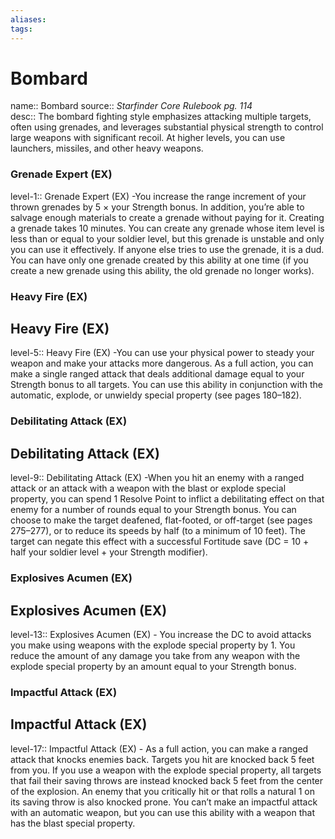 ```yaml
---
aliases: 
tags: 
---
```


# Bombard
name:: Bombard
source:: _Starfinder Core Rulebook pg. 114_  
desc:: The bombard fighting style emphasizes attacking multiple targets, often using grenades, and leverages substantial physical strength to control large weapons with significant recoil. At higher levels, you can use launchers, missiles, and other heavy weapons.

### Grenade Expert (EX)
level-1:: Grenade Expert (EX) -You increase the range increment of your thrown grenades by 5 × your Strength bonus. In addition, you’re able to salvage enough materials to create a grenade without paying for it. Creating a grenade takes 10 minutes. You can create any grenade whose item level is less than or equal to your soldier level, but this grenade is unstable and only you can use it effectively. If anyone else tries to use the grenade, it is a dud. You can have only one grenade created by this ability at one time (if you create a new grenade using this ability, the old grenade no longer works).  

### Heavy Fire (EX)
## Heavy Fire (EX)
level-5:: Heavy Fire (EX) -You can use your physical power to steady your weapon and make your attacks more dangerous. As a full action, you can make a single ranged attack that deals additional damage equal to your Strength bonus to all targets. You can use this ability in conjunction with the automatic, explode, or unwieldy special property (see pages 180–182).  

### Debilitating Attack (EX)
## Debilitating Attack (EX)
level-9:: Debilitating Attack (EX) -When you hit an enemy with a ranged attack or an attack with a weapon with the blast or explode special property, you can spend 1 Resolve Point to inflict a debilitating effect on that enemy for a number of rounds equal to your Strength bonus. You can choose to make the target deafened, flat-footed, or off-target (see pages 275–277), or to reduce its speeds by half (to a minimum of 10 feet). The target can negate this effect with a successful Fortitude save (DC = 10 + half your soldier level + your Strength modifier).  

### Explosives Acumen (EX)
## Explosives Acumen (EX)
level-13:: Explosives Acumen (EX) - You increase the DC to avoid attacks you make using weapons with the explode special property by 1. You reduce the amount of any damage you take from any weapon with the explode special property by an amount equal to your Strength bonus.  

### Impactful Attack (EX)
## Impactful Attack (EX)
level-17:: Impactful Attack (EX) - As a full action, you can make a ranged attack that knocks enemies back. Targets you hit are knocked back 5 feet from you. If you use a weapon with the explode special property, all targets that fail their saving throws are instead knocked back 5 feet from the center of the explosion. An enemy that you critically hit or that rolls a natural 1 on its saving throw is also knocked prone. You can’t make an impactful attack with an automatic weapon, but you can use this ability with a weapon that has the blast special property.

